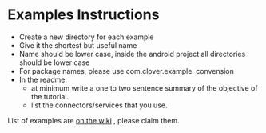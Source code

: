 # Examples Instructions
* Create a new directory for each example
* Give it the shortest but useful name
* Name should be lower case, inside the android project all directories should be lower case
* For package names, please use com.clover.example.<your example> convension
* In the readme: 
  * at minimum write a one to two sentence summary of the objective of the tutorial.
  * list the connectors/services that you use. 

List of examples are [on the wiki](https://github.com/kristalinc/android-examples/wiki) , please claim them.
